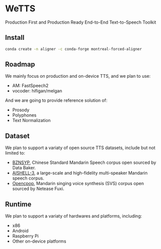 # WeTTS

Production First and Production Ready End-to-End Text-to-Speech Toolkit

## Install

``` sh
conda create -n aligner -c conda-forge montreal-forced-aligner
```

## Roadmap

We mainly focus on production and on-device TTS, and we plan to use:

* AM: FastSpeech2
* vocoder: hifigan/melgan

And we are going to provide reference solution of:

* Prosody
* Polyphones
* Text Normalization

## Dataset

We plan to support a variaty of open source TTS datasets, include but not limited to:

* [BZNSYP](https://www.data-baker.com/data/index/TNtts/), Chinese Standard Mandarin Speech corpus open sourced by Data Baker.
* [AISHELL-3](https://openslr.org/93/), a large-scale and high-fidelity multi-speaker Mandarin speech corpus.
* [Opencpop](https://wenet.org.cn/opencpop/), Mandarin singing voice synthesis (SVS) corpus open sourced by Netease Fuxi.

## Runtime

We plan to support a variaty of hardwares and platforms, including:

* x86
* Android
* Raspberry Pi
* Other on-device platforms


